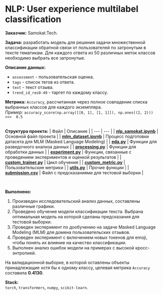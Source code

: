 # NLP: User experience multilabel classification

**Заказчик:** Samokat.Tech.

**Задача:** разработать модель для решения задачи множественной классификации обратной связи от пользователей по затронутым в тексте тематикам. Для каждого ответа из 50 различных меток классов необходимо выбрать все затронутые.

**Описание данных:**
 - `assessment` - пользовательская оценка.
 - `tags` - список тегов из ответа.
 - `text` - текст отзыва.
 - `trend_id_res0-49` -  таргет по каждому классу.

**Метрика:** `Accuracy`, рассчитанная через полное совпадение списка выбранных классов для каждого экземпляра.  
*Пример:* `accuracy_score(np.array([[0, 1], [1, 1]]), np.ones((2, 2)))  >>>  0.5`
<br><br>

**Структура проекта:**
| Файл | Описание |
| --- | --- |
| **[nlp_samokat.ipynb](nlp_samokat.ipynb)** | Основной файл проекта |
| **[mlm_dataset.ipynb](mlm_dataset.ipynb)** | Процесс подготовки датасета для MLM (Masked Language Modeling) |
| **[eda.py](eda.py)** | Функции для разведочного анализа данных |
| **[processing.py](processing.py)** | Функции для обработки данных |
| **[experiment.py](experiment.py)** | Функции, связанные с проведением экспериментов и оценкой результатов |
| **[custom_trainer.py](custom_trainer.py)** | Цикл обучения |
| **[custom_metric.py](custom_metric.py)** | Пользовательские метрики |
| **[utils.py](utils.py)** | Прочие функции |
| **[submission.csv](submission.csv)** | Файл с предсказаниями для тестовой выборки |

<br>

**Выполнено:**
1. Произведен исследовательский анализ данных, составлены различные графики.
2. Проведено обучение модели классификации текста. Выбрана оптимальная модель на которой сделаны предсказания для тестовой выборки.
3. Проведен эксперимент по дообучению на задаче Masked Language Modeling (MLM) для домена пользовательских отзывов.
4. Проведен эксперимент с включением новых токенов для emoji, чтобы понять их влияние на качество классификации.
5. Выполнен анализ ошибок модели на примерах с высокой кросс-энтропией.

На валидационной выборке, в которой оставлены объекты принадлежащие хотя бы к одному классу, целевая метрика `Accuracy` составила **0.4130**.

**Stack:**  
`torch`, `transformers`, `numpy`, `scikit-learn`.